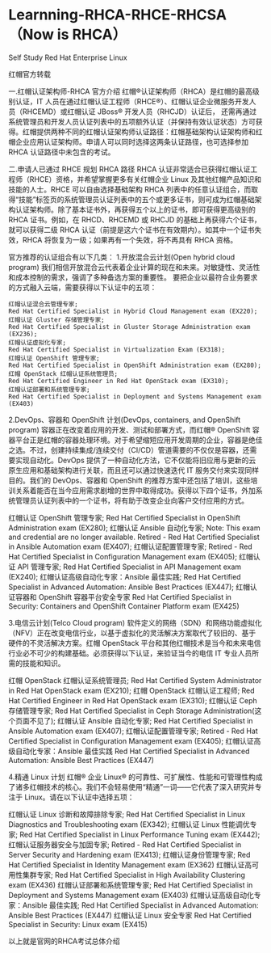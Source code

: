 # Learnning-RHCA-RHCE-RHCSA（Now is RHCA）
Self Study Red Hat Enterprise Linux

  
红帽官方转载

一.红帽认证架构师-RHCA 官方介绍
红帽®认证架构师（RHCA）是红帽的最高级别认证，IT 人员在通过红帽认证工程师（RHCE®）、红帽认证企业微服务开发人员（RHCEMD）或红帽认证 JBoss® 开发人员（RHCJD）认证后， 还需再通过系统管理员和开发人员认证列表中的五项额外认证（并保持有效认证状态）方可获得。红帽提供两种不同的红帽认证架构师认证路径：红帽基础架构认证架构师和红帽企业应用认证架构师。申请人可以同时选择这两条认证路径，也可选择参加 RHCA 认证路径中未包含的考试。

二.申请人已通过 RHCE 规划 RHCA 路径
RHCA 认证非常适合已获得红帽认证工程师（RHCE）资格，并希望掌握更多有关红帽企业 Linux 及其他红帽产品知识和技能的人士。RHCE 可以自由选择基础架构 RHCA 列表中的任意认证组合，而取得“技能”标签页的系统管理员认证列表中的五个或更多证书，则可成为红帽基础架构认证架构师。除了基本证书外，再获得五个以上的证书，即可获得更高级别的 RHCA 证书。例如，在 RHCD、RHCEMD 或 RHCJD 的基础上再获得六个证书，就可以获得二级 RHCA 认证（前提是这六个证书在有效期内）。如其中一个证书失效，RHCA 将恢复为一级；如果再有一个失效，将不再具有 RHCA 资格。

官方推荐的认证组合有以下几类：
1.开放混合云计划(Open hybrid cloud program)
我们相信开放混合云代表着企业计算的现在和未来。对敏捷性、灵活性和成本控制的需求，强调了多种备选方案的重要性。
要把企业以最符合业务要求的方式融入云端，需要获得以下认证中的五项：
    
    红帽认证混合云管理专家;
    Red Hat Certified Specialist in Hybrid Cloud Management exam (EX220);
    红帽认证 Gluster 存储管理专家;
    Red Hat Certified Specialist in Gluster Storage Administration exam (EX236);
    红帽认证虚拟化专家;
    Red Hat Certified Specialist in Virtualization Exam (EX318);
    红帽认证 OpenShift 管理专家;
    Red Hat Certified Specialist in OpenShift Administration exam (EX280);
    红帽 OpenStack 红帽认证系统管理员;
    Red Hat Certified Engineer in Red Hat OpenStack exam (EX310);
    红帽认证部署和系统管理专家;
    Red Hat Certified Specialist in Deployment and Systems Management exam (EX403)
    
2.DevOps、容器和 OpenShift 计划(DevOps, containers, and OpenShift program)
容器正在改变着应用的开发、测试和部署方式，而红帽® OpenShift 容器平台正是红帽的容器处理环境。对于希望缩短应用开发周期的企业，容器是绝佳之选。不过，创建持续集成/连续交付（CI/CD）管道需要的不仅仅是容器，还需要实现自动化。DevOps 提供了一种自动化方法，它不仅能将旧应用与更新的云原生应用和基础架构进行关联，而且还可以通过快速迭代 IT 服务交付来实现同样目的。我们的 DevOps、容器和 OpenShift 的推荐方案中还包括了培训，这些培训关系着能否在当今应用需求剧增的世界中取得成功。获得以下四个证书，外加系统管理员认证列表中的一个证书，将有助于改变企业向客户交付应用的方式。
    
红帽认证 OpenShift 管理专家;
Red Hat Certified Specialist in OpenShift Administration exam (EX280);
红帽认证 Ansible 自动化专家;
Note: This exam and credential are no longer available.
Retired - Red Hat Certified Specialist in Ansible Automation exam (EX407);
红帽认证配置管理专家;
Retired - Red Hat Certified Specialist in Configuration Management exam (EX405);
红帽认证 API 管理专家;
Red Hat Certified Specialist in API Management exam (EX240);
红帽认证高级自动化专家：Ansible 最佳实践;
Red Hat Certified Specialist in Advanced Automation: Ansible Best Practices (EX447);
红帽认证容器和 OpenShift 容器平台安全专家
Red Hat Certified Specialist in Security: Containers and OpenShift Container Platform exam (EX425)
    
3.电信云计划(Telco Cloud program)
软件定义的网络（SDN）和网络功能虚拟化（NFV）正在改变电信行业，以基于虚拟化的灵活解决方案取代了较旧的、基于硬件的不灵活解决方案。红帽 OpenStack 平台和其他红帽技术是当今和未来电信行业必不可少的构建基础。必须获得以下认证，来验证当今的电信 IT 专业人员所需的技能和知识。
    
红帽 OpenStack 红帽认证系统管理员;
Red Hat Certified System Administrator in Red Hat OpenStack exam (EX210);
红帽 OpenStack 红帽认证工程师;
Red Hat Certified Engineer in Red Hat OpenStack exam (EX310);
红帽认证 Ceph 存储管理专家;
Red Hat Certified Specialist in Ceph Storage Administration(这个页面不见了);
红帽认证 Ansible 自动化专家;
Red Hat Certified Specialist in Ansible Automation exam (EX407);
红帽认证配置管理专家;
Retired - Red Hat Certified Specialist in Configuration Management exam (EX405);
红帽认证高级自动化专家：Ansible 最佳实践
Red Hat Certified Specialist in Advanced Automation: Ansible Best Practices (EX447)
    
4.精通 Linux 计划
红帽® 企业 Linux® 的可靠性、可扩展性、性能和可管理性构成了诸多红帽技术的核心。我们不会轻易使用“精通”一词——它代表了深入研究并专注于 Linux。请在以下认证中选择五项：
    
红帽认证 Linux 诊断和故障排除专家;
Red Hat Certified Specialist in Linux Diagnostics and Troubleshooting exam (EX342);
红帽认证 Linux 性能调优专家;
Red Hat Certified Specialist in Linux Performance Tuning exam (EX442);
红帽认证服务器安全与加固专家;
Retired - Red Hat Certified Specialist in Server Security and Hardening exam (EX413);
红帽认证身份管理专家;
Red Hat Certified Specialist in Identity Management exam (EX362)
红帽认证高可用性集群专家;
Red Hat Certified Specialist in High Availability Clustering exam (EX436)
红帽认证部署和系统管理专家;
Red Hat Certified Specialist in Deployment and Systems Management exam (EX403)
红帽认证高级自动化专家：Ansible 最佳实践;
Red Hat Certified Specialist in Advanced Automation: Ansible Best Practices (EX447)
红帽认证 Linux 安全专家
Red Hat Certified Specialist in Security: Linux exam (EX415)
    
以上就是官网的RHCA考试总体介绍
